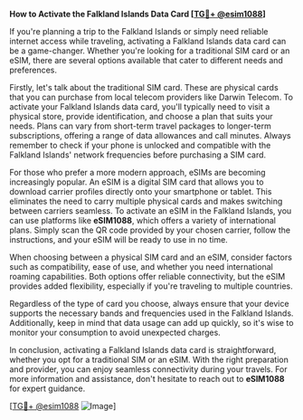 **How to Activate the Falkland Islands Data Card [[TG💪+ @esim1088](https://t.me/s/esim1088)]**

If you're planning a trip to the Falkland Islands or simply need reliable internet access while traveling, activating a Falkland Islands data card can be a game-changer. Whether you're looking for a traditional SIM card or an eSIM, there are several options available that cater to different needs and preferences.

Firstly, let's talk about the traditional SIM card. These are physical cards that you can purchase from local telecom providers like Darwin Telecom. To activate your Falkland Islands data card, you'll typically need to visit a physical store, provide identification, and choose a plan that suits your needs. Plans can vary from short-term travel packages to longer-term subscriptions, offering a range of data allowances and call minutes. Always remember to check if your phone is unlocked and compatible with the Falkland Islands' network frequencies before purchasing a SIM card.

For those who prefer a more modern approach, eSIMs are becoming increasingly popular. An eSIM is a digital SIM card that allows you to download carrier profiles directly onto your smartphone or tablet. This eliminates the need to carry multiple physical cards and makes switching between carriers seamless. To activate an eSIM in the Falkland Islands, you can use platforms like **eSIM1088**, which offers a variety of international plans. Simply scan the QR code provided by your chosen carrier, follow the instructions, and your eSIM will be ready to use in no time.

When choosing between a physical SIM card and an eSIM, consider factors such as compatibility, ease of use, and whether you need international roaming capabilities. Both options offer reliable connectivity, but the eSIM provides added flexibility, especially if you're traveling to multiple countries.

Regardless of the type of card you choose, always ensure that your device supports the necessary bands and frequencies used in the Falkland Islands. Additionally, keep in mind that data usage can add up quickly, so it's wise to monitor your consumption to avoid unexpected charges.

In conclusion, activating a Falkland Islands data card is straightforward, whether you opt for a traditional SIM or an eSIM. With the right preparation and provider, you can enjoy seamless connectivity during your travels. For more information and assistance, don't hesitate to reach out to **eSIM1088** for expert guidance.

[[TG💪+ @esim1088](https://t.me/s/esim1088) ![Image](https://i.postimg.cc/Y0z9fWf4/image.png)]